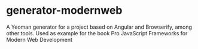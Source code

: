 # generator-modernweb

A Yeoman generator for a project based on Angular and Browserify, among other tools. Used as example for the book Pro JavaScript Frameworks for Modern Web Development
